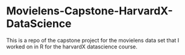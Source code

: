 # Movielens-Capstone-HarvardX-DataScience
This is a repo of the capstone project for the movielens data set that I worked on in R for the harvardX datascience course.
